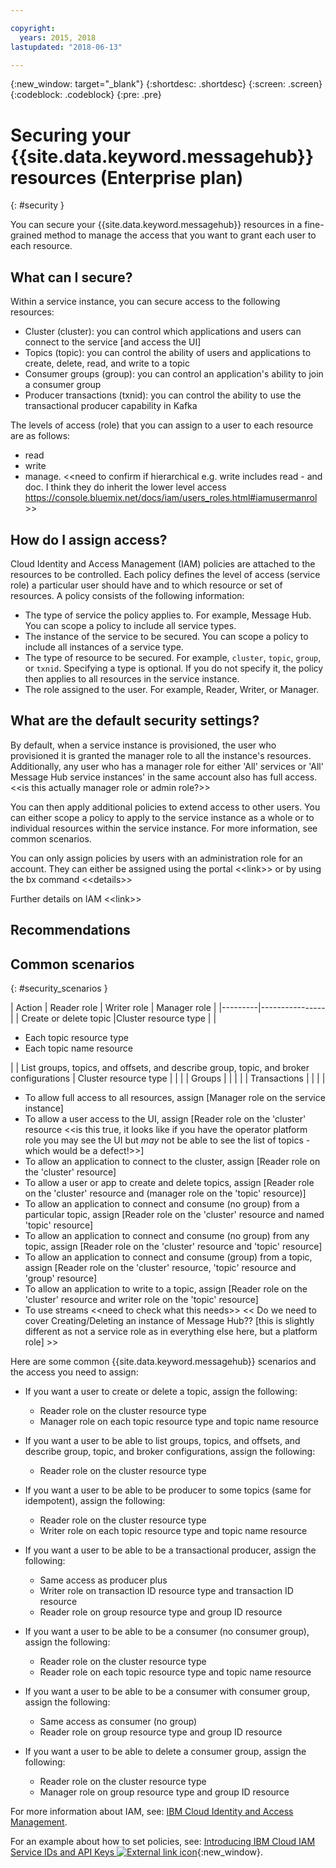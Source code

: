 ```yaml
---

copyright:
  years: 2015, 2018
lastupdated: "2018-06-13"

---
```


{:new_window: target="_blank"}
{:shortdesc: .shortdesc}
{:screen: .screen}
{:codeblock: .codeblock}
{:pre: .pre}

# Securing your {{site.data.keyword.messagehub}} resources (Enterprise plan)
{: #security }

You can secure your {{site.data.keyword.messagehub}} resources in a fine-grained method to manage the access that you want to grant each user to each resource.

## What can I secure?

Within a service instance, you can secure access to the following resources:
* Cluster (cluster): you can control which applications and users can connect to the service [and access the UI] 
* Topics (topic): you can control the ability of users and applications to create, delete, read, and write to a topic 
* Consumer groups (group): you can control an application's ability to join a consumer group 
* Producer transactions (txnid): you can control the ability to use the transactional producer capability in Kafka 

The levels of access (role) that you can assign to a user to each resource are as follows:
* read
* write
* manage. &lt;&lt;need to confirm if hierarchical e.g. write includes read - and doc. I think they do inherit the lower level access https://console.bluemix.net/docs/iam/users_roles.html#iamusermanrol &gt;&gt;


## How do I assign access?

Cloud Identity and Access Management (IAM) policies are attached to the resources to be controlled. Each policy defines the level of access (service role) a particular user should have and to which resource or set of resources. A policy consists of the following information: 
* The type of service the policy applies to. For example, Message Hub. You can scope a policy to include all service types. 
* The instance of the service to be secured. You can scope a policy to include all instances of a service type. 
* The type of resource to be secured. For example, <code>cluster</code>, <code>topic</code>, <code>group</code>, or <code>txnid</code>. Specifying a type is optional. If you do not specify it, the policy then applies to all resources in the service instance. 
* The role assigned to the user. For example, Reader, Writer, or Manager. 

## What are the default security settings?

By default, when a service instance is provisioned, the user who provisioned it is granted the manager role to all the instance's resources. Additionally, any user who has a manager role for either 'All' services or 'All' Message Hub service instances' in the same account also has full access. &lt;&lt;is this actually manager role or admin role?&gt;&gt;

You can then apply additional policies to extend access to other users. You can either scope a policy to apply to the service instance as a whole or to individual resources within the service instance. For more information, see common scenarios.

You can only assign policies by users with an administration role for an account. They can either be assigned using the portal &lt;&lt;link&gt;&gt; or by using the bx command &lt;&lt;details&gt;&gt;

Further details on IAM &lt;&lt;link&gt;&gt; 

## Recommendations



## Common scenarios
{: #security_scenarios }

| Action | Reader role | Writer role | Manager role |
|---------|----------------|
| Create or delete topic |Cluster resource type    |  |<ul><li>Each topic resource type</li><li>Each topic name resource</li></ul> |
| List groups, topics, and offsets, and describe group, topic, and broker configurations | Cluster resource type      |  |      |
| Groups |      |  |      |
| Transactions  |      |  |      |

* To allow full access to all resources, assign [Manager role on the service instance] 
* To allow a user access to the UI, assign [Reader role on the 'cluster' resource &lt;&lt;is this true, it looks like if you have the operator platform role you may see the UI but *may* not be able to see the list of topics - which would be a defect!&gt;&gt;] 
* To allow an application to connect to the cluster, assign [Reader role on the 'cluster' resource] 
* To allow a user or app to create and delete topics, assign [Reader role on the 'cluster' resource and (manager role on the 'topic' resource)] 
* To allow an application to connect and consume (no group) from a particular topic, assign [Reader role on the 'cluster' resource and named 'topic' resource] 
* To allow an application to connect and consume (no group) from any topic, assign [Reader role on the 'cluster' resource and 'topic' resource] 
* To allow an application to connect and consume (group) from a topic, assign [Reader role on the 'cluster' resource, 'topic' resource and 'group' resource] 
* To allow an application to write to a topic, assign [Reader role on the 'cluster' resource and writer role on the 'topic' resource] 
* To use streams &lt;&lt;need to check what this needs&gt;&gt; 
&lt;&lt; Do we need to cover Creating/Deleting an instance of Message Hub?? [this is slightly different as not a service role as in everything else here, but a platform role] &gt;&gt; 


Here are some common {{site.data.keyword.messagehub}} scenarios and the access you need to assign:

* If you want a user to create or delete a topic, assign the following:
    * Reader role on the cluster resource type
    * Manager role on each topic resource type and topic name resource

* If you want a user to be able to list groups, topics, and offsets, and describe group, topic, and broker configurations, assign the following:
    * Reader role on the cluster resource type

* If you want a user to be able to be producer to some topics (same for idempotent), assign the following:
    * Reader role on the cluster resource type
    * Writer role on each topic resource type and topic name resource

* If you want a user to be able to be a transactional producer, assign the following:
    * Same access as producer plus
    * Writer role on transaction ID resource type and transaction ID resource
    * Reader role on group resource type and group ID resource

* If you want a user to be able to be a consumer (no consumer group), assign the following:
    * Reader role on the cluster resource type
    * Reader role on each topic resource type and topic name resource

* If you want a user to be able to be a consumer with consumer group, assign the following:
    * Same access as consumer (no group)
    * Reader role on group resource type and group ID resource

* If you want a user to be able to delete a consumer group, assign the following:
    * Reader role on the cluster resource type
    * Manager role on group resource type and group ID resource


For more information about IAM, see: 
[IBM Cloud Identity and Access Management](/docs/iam/index.html#iamoverview).

For an example about how to set policies, see: 
[Introducing IBM Cloud IAM Service IDs and API Keys ![External link icon](../../icons/launch-glyph.svg "External link icon")](https://www.ibm.com/blogs/bluemix/2017/10/introducing-ibm-cloud-iam-service-ids-api-keys/){:new_window}.








